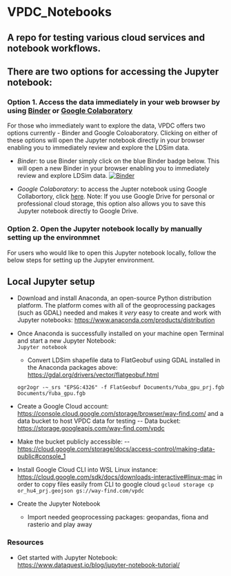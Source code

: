 # VPDC_Notebooks
## A repo for testing various cloud services and notebook workflows.

## There are two options for accessing the Jupyter notebook: 
### Option 1. Access the data immediately in your web browser by using [Binder](https://jupyter.org/binder#:~:text=The%20Binder%20project%20offers%20an,and%20streamline%20sharing%20among%20teams.) or [Google Colaboratory](https://colab.research.google.com/#scrollTo=-Rh3-Vt9Nev9)
For those who immediately want to explore the data, VPDC offers two options currently - Binder and Google Coloaboratory. Clicking on either of these options will open  the Jupyter notebook directly in your browser enabling you to immediately review and explore the LDSim data.

* *Binder*: to use Binder simply click on the blue Binder badge below. This will open a new Binder in your browser enabling you to immediately review and explore LDSim data.
[![Binder](https://mybinder.org/badge_logo.svg)](https://mybinder.org/v2/gh/alisterfx/VPDC_Notebooks/HEAD)

* *Google Colaboratory*: to access the Jupter notebook using Google Collabortory, click [here](https://colab.research.google.com/github/alisterfx/VPDC_Notebooks/blob/main/VPDC_LDSim_GPU.ipynb). Note: 
If you use Google Drive for personal or professional cloud storage, this option also allows you to save this Jupyter notebook directly to Google Drive. 

### Option 2. Open the Jupyter notebook locally by manually setting up the environmnet
For users who would like to open this Jupyter notebook locally, follow the below steps for setting up the Jupyter environment. 

## Local Jupyter setup 
  - Download and install Anaconda, an open-source Python distribution platform. The platform comes with all of the geoprocessing packages (such as GDAL) needed and makes it _very_ easy to create and work with Jupyter notebooks: <https://www.anaconda.com/products/distribution>
- Once Anaconda is successfully installed on your machine open Terminal and start a new Jupyter Notebook:  
`Jupyter notebook`
  - Convert LDSim shapefile data to FlatGeobuf using GDAL installed in the Anaconda packages above: <https://gdal.org/drivers/vector/flatgeobuf.html>
 
  ```ogr2ogr -~_srs "EPSG:4326" -f FlatGeobuf Documents/Yuba_gpu_prj.fgb Documents/Yuba_gpu.fgb```
- Create a Google Cloud account: <https://console.cloud.google.com/storage/browser/way-find.com/> and a data bucket to host VPDC data for testing
  -- Data bucket: <https://storage.googleapis.com/way-find.com/vpdc>
- Make the bucket publicly accessible:
  -- <https://cloud.google.com/storage/docs/access-control/making-data-public#console_1>
- Install Google Cloud CLI into WSL Linux instance: <https://cloud.google.com/sdk/docs/downloads-interactive#linux-mac> in order to copy files easily from CLI to google cloud
`gcloud storage cp or_hu4_prj.geojson gs://way-find.com/vpdc`
- Create the Jupyter Notebook
  - Import needed geoprocessing packages: geopandas, fiona and rasterio and play away

### Resources
  - Get started with Jupyter Notebook: <https://www.dataquest.io/blog/jupyter-notebook-tutorial/>
